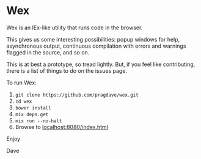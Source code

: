 Wex
===

Wex is an IEx-like utility that runs code in the browser.

This gives us some interesting possibilities: popup windows for help,
asynchronous output, continuous compilation with errors and warnings
flagged in the source, and so on.

This is at best a prototype, so tread lightly. But, if you feel like
contributing, there is a list of things to do on the issues page.

To run Wex:

1. `git clone https://github.com/pragdave/wex.git`
2. `cd wex`
3. `bower install`
4. `mix deps.get`
6. `mix run --no-halt`
7. Browse to [localhost:8080/index.html](http://localhost:8080/index.html)

Enjoy


Dave
